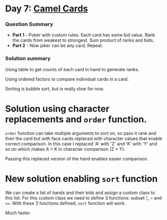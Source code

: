 # Day 7: [Camel Cards](https://adventofcode.com/2023/day/7)

### Question Summary
- **Part 1** - Poker with custom rules. Each card has some bid value. Rank the cards from weakest to strongest. Sum product of ranks and bids. 
- **Part 2** - Now joker can be any card. Repeat. 

### Solution summary 

Using table to get counts of each card in hand to generate ranks.

Using ordered factors to compare individual cards in a card. 

Sorting is bubble sort, but is really slow for now. 

# Solution using character replacements and `order` function. 

`order` function can take multiple arguments to sort on, so pass it rank and then the card but with face cards replaced with character values that enable correct comparison. In this case I replaced 'A' with 'Z' and 'K' with 'Y' and so on which makes A > K in character comparison (Z > Y).

Passing this replaced version of the hand enables easier comparison. 



# New solution enabling `sort` function

We can create a list of hands and their bids and assign a custom class to this list. For this custom class we need to define 3 functions: subset `[`, `>` and `==`. With these 3 functions defined, `sort` function will work. 

Much faster. 
